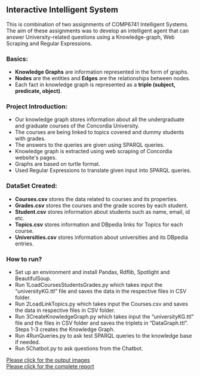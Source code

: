 ## Interactive Intelligent System
 This is combination of two assignments of COMP6741 Intelligent Systems. The aim of these assignments was to develop an intelligent agent that can answer University-related questions using a Knowledge-graph, Web Scraping and Regular Expressions. 
 
### Basics:
- **Knowledge Graphs** are information represented in the form of graphs.
- **Nodes** are the entities and **Edges** are the relationships between nodes.
- Each fact in knowledge graph is represented as a **triple (subject, predicate, object)**.

### Project Introduction:
- Our knowledge graph stores information about all the undergraduate and graduate courses of the Concordia University.
- The courses are being linked to topics covered and dummy students with grades. 
- The answers to the queries are given using SPARQL queries.
- Knowledge graph is extracted using web scraping of Concordia website's pages.
- Graphs are based on turtle format.
- Used Regular Expressions to translate given input into SPARQL queries.

### DataSet Created:
- **Courses.csv** stores the data related to courses and its properties.
- **Grades.csv** stores the courses and the grade scores by each student.
- **Student.csv** stores information about students such as name, email, id etc.
- **Topics.csv** stores information and DBpedia links for Topics for each course.
- **Universities.csv** stores information about universities and its DBpedia entries.

### How to run?
- Set up an environment and install Pandas, Rdflib, Spotlight and BeautifulSoup.
- Run 1LoadCoursesStudentsGrades.py which takes input the “universityKG.ttl” file and saves the data in the respective files in CSV folder.
- Run 2LoadLinkTopics.py which takes input the Courses.csv and saves the data in respective files in CSV folder.
- Run 3CreateKnowledgeGraph.py which takes input the “universityKG.ttl” file and the files in CSV folder and saves the triplets in “DataGraph.ttl”. Steps 1-3 creates the Knowledge Graph.
- Run 4RunQueries.py to ask test SPARQL queries to the knowledge base if needed.
- Run 5Chatbot.py to ask questions from the Chatbot.

[Please click for the output images](https://github.com/DhwaniSondhi/Interactive-Intelligent-System/tree/master/output%20images)<br/>
[Please click for the complete report](https://github.com/DhwaniSondhi/Interactive-Intelligent-System/blob/master/Report.pdf)
